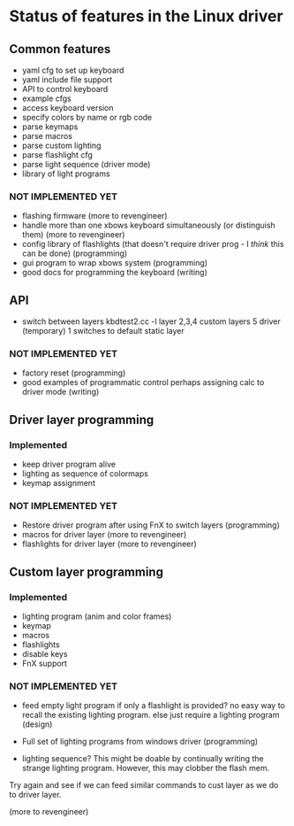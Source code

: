 # Status of features in the Linux driver

## Common features

* yaml cfg to set up keyboard
* yaml include file support
* API to control keyboard
* example cfgs
* access keyboard version
* specify colors by name or rgb code
* parse keymaps
* parse macros
* parse custom lighting
* parse flashlight cfg
* parse light sequence (driver mode)
* library of light programs




### NOT IMPLEMENTED YET

* flashing firmware
(more to revengineer)
* handle more than one xbows keyboard simultaneously (or distinguish them)
(more to revengineer)
* config library of flashlights (that doesn't require driver prog - I *think*
  this can be done)
(programming)
* gui program to wrap xbows system
(programming)
* good docs for programming the keyboard
(writing)


## API

* switch between layers
kbdtest2.cc -l layer
	2,3,4 custom layers  5 driver (temporary)
	1 switches to default static layer


### NOT IMPLEMENTED YET
* factory reset
(programming)
* good examples of programmatic control
perhaps assigning calc to driver mode
(writing)

## Driver layer programming

### Implemented

* keep driver program alive
* lighting as sequence of colormaps
* keymap assignment


### NOT IMPLEMENTED YET

* Restore driver program after using FnX to switch layers
(programming)
* macros for driver layer
(more to revengineer)
* flashlights for driver layer
(more to revengineer)

## Custom layer programming

### Implemented

* lighting program (anim and color frames)
* keymap
* macros
* flashlights
* disable keys
* FnX support


### NOT IMPLEMENTED YET

* feed empty light program if only a flashlight is provided?
no easy way to recall the existing lighting program.
else just require a lighting program
(design)

* Full set of lighting programs from windows driver
(programming)
* lighting sequence?
This might be doable by continually writing the strange lighting program.
However, this may clobber the flash mem.

Try again and see if we can feed similar commands to cust layer as we do to
driver layer.

(more to revengineer)
